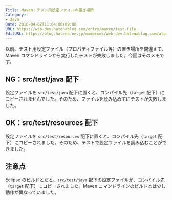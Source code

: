 ```yaml
---
Title: Maven：テスト用設定ファイルの置き場所
Category:
- Java
Date: 2016-04-02T11:04:00+09:00
URL: https://web-dev.hatenablog.com/entry/maven/test-file
EditURL: https://blog.hatena.ne.jp/mamorums/web-dev.hatenablog.com/atom/entry/10328749687178896107
---
```


以前、テスト用設定ファイル（プロパティファイル等）の置き場所を間違えて、Maven コマンドラインから実行したテストが失敗しました。今回はそのメモです。


## NG：src/test/java 配下
設定ファイルを `src/test/java` 配下に置くと、コンパイル先（`target` 配下）にコピーされませんでした。そのため、ファイルを読み込めずにテストが失敗しました。


## OK：src/test/resources 配下
設定ファイルを `src/test/resources` 配下に置くと、コンパイル先（`target` 配下）にコピーされました。そのため、テストで設定ファイルを読み込むことができました。


## 注意点
Eclipse のビルドとだと、`src/test/java` 配下の設定ファイルが、コンパイル先（`target` 配下）にコピーされました。Maven コマンドラインのビルドとは少し動作が異なっていました。
